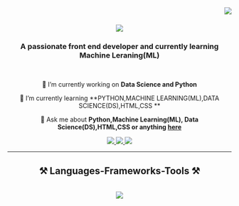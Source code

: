 <img align="right" src="https://komarev.com/ghpvc/?username=Vishwa-Murugan" />

<h1 align="center">
    <img src="https://readme-typing-svg.herokuapp.com/?font=Righteous&size=35&center=true&vCenter=true&width=500&height=70&duration=4000&lines=Hi+There!+👋;+I'm+Vishwa!;" />
</h1>

<h3 align="center">A passionate front end developer and currently learning Machine Leraning(ML)</h3>

<br/>

<div align="center">
 
 🔭 I’m currently working on **Data Science and Python**
 
 🌱 I’m currently learning **PYTHON,MACHINE LEARNING(ML),DATA SCIENCE(DS),HTML,CSS **

💬 Ask me about **Python,Machine Learning(ML), Data Science(DS),HTML,CSS or anything [here](https://github.com/Vishwa-Murugan/Vishwa-Murugan/issues)**


 </div>
 
<div align="center"> 
  <a href="mailto:vishwamurugan1709@gmail.com">
    <img src="https://img.shields.io/badge/Gmail-333333?style=for-the-badge&logo=gmail&logoColor=red" />
  </a>
  <a href="https://www.linkedin.com/in/vishwa-murugan-956913316/" target="_blank">
    <img src="https://img.shields.io/badge/LinkedIn-0077B5?style=for-the-badge&logo=linkedin&logoColor=white" target="_blank" />
  </a>
  <a href="https://Vishwa-Murugan.github.io" target="_blank">
     <img src="https://img.shields.io/badge/Portfolio-FF5722?style=for-the-badge&logo=todoist&logoColor=white" target="_blank" /> <!-- sqlite, safari, google-chrome are other good icon options -->
  </a>
</div>

 <hr/>
 
<h2 align="center">⚒️ Languages-Frameworks-Tools ⚒️</h2>
<br/>
<div align="center">
    <img src="https://skillicons.dev/icons?i=python,html,css,vscode,github,mongodb,mysql,flask,machile learning" />
    <br>
</div>
